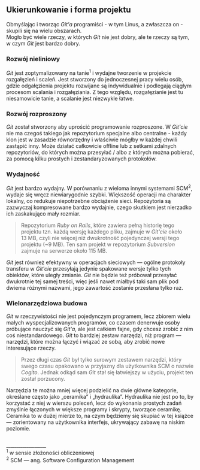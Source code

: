 ## Ukierunkowanie i forma projektu

Obmyślając i tworząc *Git'a* programiści - w tym Linus, a zwłaszcza on - skupili się na wielu obszarach.<br>
Mogło być wiele rzeczy, w których *Git* nie jest dobry, ale te rzeczy są tym, w czym *Git* jest bardzo dobry.

### Rozwój nieliniowy 
*Git* jest zoptymalizowany na tanie<sup>1</sup> i wydajne tworzenie w projekcie rozgałęzień i scaleń. 
Jest stworzony do jednoczesnej pracy wielu osób, gdzie odgałęzienia projektu rozwijane są indywidualnie i podlegają ciągłym procesom scalania i rozgałęziania. Z tego względu, rozgałęzianie jest tu niesamowicie tanie, a scalanie jest niezwykle łatwe.

### Rozwój rozproszony
*Git* został stworzony aby uprościć programowanie rozproszone. W *Git'cie* nie ma czegoś takiego jak repozytorium specjalne albo centralne - każdy klon jest w zasadzie równorzędny i właściwie mógłby w każdej chwili zastąpić inny. Może działać całkowicie offline lub z setkami zdalnych repozytoriów, do których można przesyłać / albo z których można pobierać, za pomocą kilku prostych i zestandaryzowanych protokołów.

### Wydajność
*Git* jest bardzo wydajny. W porównaniu z wieloma innymi systemami SCM<sup>2</sup>, wydaje się wręcz niewiarygodnie szybki. 
Większość operacji ma charakter lokalny, co redukuje niepotrzebne obciążenie sieci. 
Repozytoria są zazwyczaj kompresowane bardzo wydajnie, czego skutkiem jest nierzadko ich zaskakująco mały rozmiar.

> Repozytorium *Ruby on Rails*, które zawiera pełną historię tego projektu tzn. każdą wersję każdego pliku, zajmuje w *Git'cie* około 13 MB, czyli nie więcej niż dwukrotność pojedynczej wersji tego projektu (~9 MB).
Ten sam projekt w repozytorium *Subversion* zajmuje na serwerze około 115 MB.

*Git* jest również efektywny w operacjach sieciowych — ogólne protokoły transferu w *Git'cie* przesyłają jedynie spakowane wersje tylko tych obiektów, które uległy zmianie. *Git* nie będzie też próbował przesyłać dwukrotnie tej samej treści, więc jeśli nawet miałbyś taki sam plik pod dwiema różnymi nazwami, jego zawartość zostanie przesłana tylko raz.

### Wielonarzędziowa budowa
*Git* w rzeczywistości nie jest pojedynczym programem, lecz zbiorem wielu małych wyspecjalizowanych programów, co czasem denerwuje osoby próbujące nauczyć się *Git'a*, ale jest całkiem fajne, gdy chcesz zrobić z nim coś niestandardowego. 
*Git* to bardziej zestaw narzędzi, niż program — narzędzi, które można łączyć i wiązać ze sobą, aby zrobić nowe interesujące rzeczy.

> Przez długi czas *Git* był tylko surowym zestawem narzędzi, który swego czasu opakowano w przyjazny dla użytkownika SCM o nazwie *Cogito*. Jednak odkąd sam *Git* stał się łatwiejszy w użyciu, projekt ten został porzucony.

Narzędzia te można mniej więcej podzielić na dwie główne kategorie, określane często jako „ceramika” i „hydraulika”. 
Hydraulika nie jest po to, by korzystać z niej w wierszu poleceń, lecz do wykonania prostych zadań zmyślnie łączonych w większe programy i skrypty, tworzące ceramikę. Ceramika to w dużej mierze to, na czym będziemy się skupiać w tej książce — zorientowany na użytkownika interfejs, ukrywający zabawę na niskim poziomie.


<br><sup>____________________</sup>
<br><sup>1</sup> w sensie złożoności obliczeniowej
<br><sup>2</sup> SCM — ang. Software Configuration Management
